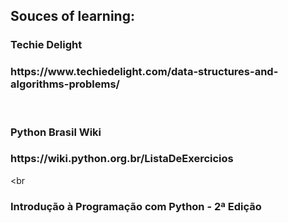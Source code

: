 ## Souces of learning:

### Techie Delight

<h3>https://www.techiedelight.com/data-structures-and-algorithms-problems/</h3>

<br>

### Python Brasil Wiki

<h3>https://wiki.python.org.br/ListaDeExercicios</h3>

<br

### Introdução à Programação com Python - 2ª Edição
